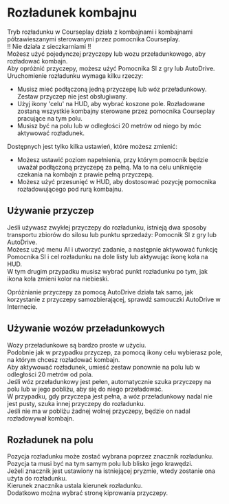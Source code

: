 # Rozładunek kombajnu
  
Tryb rozładunku w Courseplay działa z kombajnami i kombajnami półzawieszanymi sterowanymi przez pomocnika Courseplay.  
!! Nie działa z sieczkarniami !!  
Możesz użyć pojedynczej przyczepy lub wozu przeładunkowego, aby rozładować kombajn.  
Aby opróżnić przyczepy, możesz użyć Pomocnika SI z gry lub AutoDrive.  
Uruchomienie rozładunku wymaga kilku rzeczy:  

- Musisz mieć podłączoną jedną przyczepę lub wóz przeładunkowy. Zestaw przyczep nie jest obsługiwany.  
- Użyj ikony 'celu' na HUD, aby wybrać koszone pole. Rozładowane zostaną wszystkie kombajny sterowane przez pomocnika Courseplay pracujące na tym polu.  
- Musisz być na polu lub w odległości 20 metrów od niego by móc aktywować rozładunek.  
  
Dostępnych jest tylko kilka ustawień, które możesz zmienić:  

- Możesz ustawić poziom napełnienia, przy którym pomocnik będzie uważał podłączoną przyczepę za pełną. Ma to na celu uniknięcie czekania na kombajn z prawie pełną przyczepą.  
- Możesz użyć przesunięć w HUD, aby dostosować pozycję pomocnika rozładowującego pod rurą kombajnu.  


## Używanie przyczep

  
Jeśli używasz zwykłej przyczepy do rozładunku, istnieją dwa sposoby transportu zbiorów do silosu lub punktu sprzedaży: Pomocnik SI z gry lub AutoDrive.  
Możesz użyć menu AI i utworzyć zadanie, a następnie aktywować funkcję Pomocnika SI i cel rozładunku na dole listy lub aktywując ikonę koła na HUD.  
W tym drugim przypadku musisz wybrać punkt rozładunku po tym, jak ikona koła zmieni kolor na niebieski.  
  
Opróżnianie przyczepy za pomocą AutoDrive działa tak samo, jak korzystanie z przyczepy samozbierającej, sprawdź samouczki AutoDrive w Internecie.  


## Używanie wozów przeładunkowych

  
Wozy przeładunkowe są bardzo proste w użyciu.  
Podobnie jak w przypadku przyczep, za pomocą ikony celu wybierasz pole, na którym chcesz rozładować kombajn.  
Aby aktywować rozładunek, umieść zestaw ponownie na polu lub w odległości 20 metrów od pola.  
Jeśli wóz przeładunkowy jest pełen, automatycznie szuka przyczepy na polu lub w jego pobliżu, aby się do niego przeładować.  
W przypadku, gdy przyczepa jest pełna, a wóz przeładunkowy nadal nie jest pusty, szuka innej przyczepy do rozładunku.  
Jeśli nie ma w pobliżu żadnej wolnej przyczepy, będzie on nadal rozładowywał kombajn.  


## Rozładunek na polu

  
Pozycja rozładunku może zostać wybrana poprzez znacznik rozładunku.  
Pozycja ta musi być na tym samym polu lub blisko jego krawędzi.  
Jeżeli znacznik jest ustawiony na istniejącej pryzmie, wtedy zostanie ona użyta do rozładunku.  
Kierunek znacznika ustala kierunek rozładunku.  
Dodatkowo można wybrać stronę kiprowania przyczepy.  


